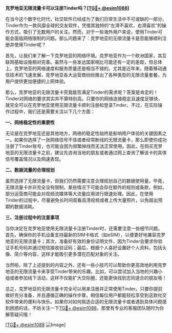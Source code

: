 **克罗地亚无限流量卡可以注册Tinder吗？[[TG💪+ @esim1088](https://t.me/s/esim1088)]**

在当今这个数字化时代，社交软件已经成为了我们日常生活中不可或缺的一部分。Tinder作为一款风靡全球的交友软件，凭借其独特的“左滑不喜欢，右滑喜欢”的操作方式，吸引了无数用户的关注。然而，对于一些海外用户来说，使用Tinder可能会面临网络限制的问题。那么问题来了：克罗地亚的无限流量卡是否能够顺利注册并使用Tinder呢？

首先，让我们来了解一下克罗地亚的网络环境。克罗地亚作为一个欧洲国家，其互联网基础设施相对完善。虽然与一些发达国家相比可能还有一定的差距，但总体上，克罗地亚的网络速度和服务质量还是相当不错的。尤其是近年来，随着移动通信技术的飞速发展，克罗地亚各大运营商纷纷推出了各种类型的无限流量套餐，为用户提供更加便捷的上网体验。

那么，克罗地亚的无限流量卡究竟能否满足Tinder的需求呢？答案是肯定的！Tinder对网络的要求其实并不算特别高。只要你的网络连接稳定且速度足够快，就完全可以在克罗地亚使用无限流量卡顺利注册和登录Tinder。不过，在实际操作过程中，我们还是需要关注以下几个方面：

**一、网络稳定性的重要性**

无论是在克罗地亚还是其他地方，网络的稳定性始终是影响用户体验的关键因素之一。如果你选择了一张网络信号不佳或者经常断线的无限流量卡，那么即使你成功注册了Tinder账号，也可能会因为频繁掉线而无法正常使用。因此，在购买克罗地亚的无限流量卡之前，建议先咨询当地的朋友或者通过网上查询了解该卡的具体信号覆盖情况以及网速表现。

**二、数据流量的合理规划**

虽然选择了无限流量卡，但我们仍然需要注意合理规划自己的数据使用量。毕竟，无限流量卡并非完全没有限制，某些情况下可能会存在额外的规则或条款。例如，部分运营商可能会对视频流媒体等大流量应用进行限速处理。因此，在使用Tinder的过程中，尽量避免长时间观看高清视频或者上传大量照片，以免超出预期的数据消耗。

**三、注册过程中的注意事项**

当你决定在克罗地亚使用无限流量卡注册Tinder时，还需要注意一些细节问题。首先，确保你的手机设备支持最新的SIM卡格式（如eSIM），以便更好地兼容克罗地亚的无限流量卡；其次，准备好有效的身份证明文件，因为Tinder会要求你验证手机号码并通过短信接收验证码；最后，根据个人喜好设置好个人资料，包括头像、简介等内容，这样才能吸引更多潜在匹配对象的关注。

当然啦，除了上述提到的内容之外，还有一些小技巧可以帮助你更高效地利用克罗地亚的无限流量卡来享受Tinder带来的乐趣。比如，可以尝试加入当地的兴趣小组或者参加线下活动，这样不仅能扩大交际圈，还能更快找到志同道合的朋友哦！

总之，克罗地亚的无限流量卡完全可以用来注册并正常使用Tinder。只要你提前做好充分准备，并且遵循正确的操作步骤，相信每位用户都能轻松享受到这款社交软件带来的便利与快乐。如果你对如何挑选合适的无限流量卡或者遇到具体问题感到困惑的话，不妨关注一下[TG💪+ @esim1088](https://t.me/s/esim1088)，那里有专业的客服团队随时为你解答疑问哦！

[[TG💪+ @esim1088](https://t.me/s/esim1088) ![Image](https://i.postimg.cc/4NQfJmqS/Snipaste-2025-05-13-00-14-12.png)]
